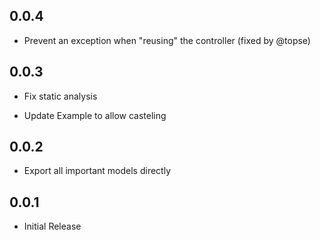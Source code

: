 ## 0.0.4

* Prevent an exception when "reusing" the controller (fixed by @topse)

## 0.0.3

* Fix static analysis

* Update Example to allow casteling

## 0.0.2

* Export all important models directly

## 0.0.1

* Initial Release

